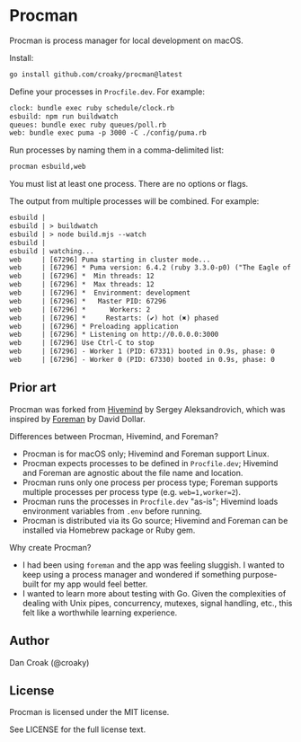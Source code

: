 # Procman

Procman is process manager for local development on macOS.

Install:

```bash
go install github.com/croaky/procman@latest
```

Define your processes in `Procfile.dev`. For example:

```txt
clock: bundle exec ruby schedule/clock.rb
esbuild: npm run buildwatch
queues: bundle exec ruby queues/poll.rb
web: bundle exec puma -p 3000 -C ./config/puma.rb
```

Run processes by naming them in a comma-delimited list:

```bash
procman esbuild,web
```

You must list at least one process.
There are no options or flags.

The output from multiple processes will be combined. For example:

```txt
esbuild |
esbuild | > buildwatch
esbuild | > node build.mjs --watch
esbuild |
esbuild | watching...
web     | [67296] Puma starting in cluster mode...
web     | [67296] * Puma version: 6.4.2 (ruby 3.3.0-p0) ("The Eagle of Durango")
web     | [67296] *  Min threads: 12
web     | [67296] *  Max threads: 12
web     | [67296] *  Environment: development
web     | [67296] *   Master PID: 67296
web     | [67296] *      Workers: 2
web     | [67296] *     Restarts: (✔) hot (✖) phased
web     | [67296] * Preloading application
web     | [67296] * Listening on http://0.0.0.0:3000
web     | [67296] Use Ctrl-C to stop
web     | [67296] - Worker 1 (PID: 67331) booted in 0.9s, phase: 0
web     | [67296] - Worker 0 (PID: 67330) booted in 0.9s, phase: 0
```

## Prior art

Procman was
forked from [Hivemind](https://github.com/DarthSim/hivemind) by Sergey Aleksandrovich,
which was inspired by [Foreman](https://github.com/ddollar/foreman) by David Dollar.

Differences between Procman, Hivemind, and Foreman?

- Procman is for macOS only;
  Hivemind and Foreman support Linux.
- Procman expects processes to be defined in `Procfile.dev`;
  Hivemind and Foreman are agnostic about the file name and location.
- Procman runs only one process per process type;
  Foreman supports multiple processes per process type (e.g. `web=1,worker=2`).
- Procman runs the processes in `Procfile.dev` "as-is";
  Hivemind loads environment variables from `.env` before running.
- Procman is distributed via its Go source;
  Hivemind and Foreman can be installed via Homebrew package or Ruby gem.

Why create Procman?

- I had been using `foreman` and the app was feeling sluggish.
  I wanted to keep using a process manager and wondered if something
  purpose-built for my app would feel better.
- I wanted to learn more about testing with Go.
  Given the complexities of dealing with Unix pipes, concurrency, mutexes,
  signal handling, etc., this felt like a worthwhile learning experience.

## Author

Dan Croak (@croaky)

## License

Procman is licensed under the MIT license.

See LICENSE for the full license text.

